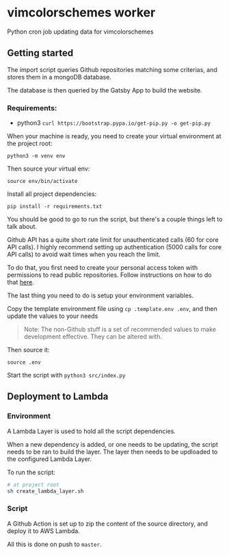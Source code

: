 # vimcolorschemes worker

Python cron job updating data for vimcolorschemes

## Getting started

The import script queries Github repositories matching some criterias, and stores them in a mongoDB database.

The database is then queried by the Gatsby App to build the website.

### Requirements:

- python3
  `curl https://bootstrap.pypa.io/get-pip.py -o get-pip.py`

When your machine is ready, you need to create your virtual environment at the project root:

```shell
python3 -m venv env
```

Then source your virtual env:

```shell
source env/bin/activate
```

Install all project dependencies:

```shell
pip install -r requirements.txt
```

You should be good to go to run the script, but there's a couple things left to talk about.

Github API has a quite short rate limit for unauthenticated calls (60 for core API calls).
I highly recommend setting up authentication (5000 calls for core API calls) to avoid wait times when you reach the limit.

To do that, you first need to create your personal access token with permissions to read public repositories. Follow instructions on how to do that [here](https://help.github.com/en/github/authenticating-to-github/creating-a-personal-access-token-for-the-command-line).

The last thing you need to do is setup your environment variables.

Copy the template environment file using `cp .template.env .env`, and then update the values to your needs

> Note: The non-Github stuff is a set of recommended values to make development effective. They can be altered with.

Then source it:

```shell
source .env
```

Start the script with `python3 src/index.py`

## Deployment to Lambda

### Environment

A Lambda Layer is used to hold all the script dependencies.

When a new dependency is added, or one needs to be updating, the script needs to be ran to build the layer.
The layer then needs to be updloaded to the configured Lambda Layer.

To run the script:

```bash
# at project root
sh create_lambda_layer.sh
```

### Script

A Github Action is set up to zip the content of the source directory, and deploy it to AWS Lambda.

All this is done on push to `master`.
